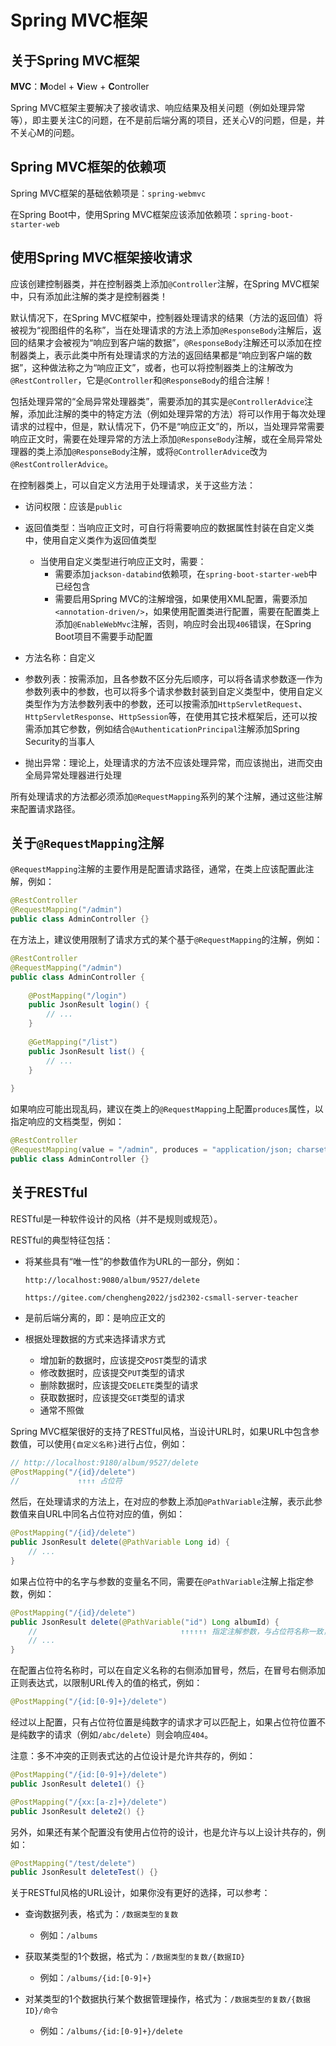 # Spring MVC框架

## 关于Spring MVC框架

**MVC**：**M**odel + **V**iew + **C**ontroller

Spring MVC框架主要解决了接收请求、响应结果及相关问题（例如处理异常等），即主要关注C的问题，在不是前后端分离的项目，还关心V的问题，但是，并不关心M的问题。

## Spring MVC框架的依赖项

Spring MVC框架的基础依赖项是：`spring-webmvc`

在Spring Boot中，使用Spring MVC框架应该添加依赖项：`spring-boot-starter-web`

## 使用Spring MVC框架接收请求

应该创建控制器类，并在控制器类上添加`@Controller`注解，在Spring MVC框架中，只有添加此注解的类才是控制器类！

默认情况下，在Spring MVC框架中，控制器处理请求的结果（方法的返回值）将被视为“视图组件的名称”，当在处理请求的方法上添加`@ResponseBody`注解后，返回的结果才会被视为“响应到客户端的数据”，`@ResponseBody`注解还可以添加在控制器类上，表示此类中所有处理请求的方法的返回结果都是“响应到客户端的数据”，这种做法称之为“响应正文”，或者，也可以将控制器类上的注解改为`@RestController`，它是`@Controller`和`@ResponseBody`的组合注解！

包括处理异常的“全局异常处理器类”，需要添加的其实是`@ControllerAdvice`注解，添加此注解的类中的特定方法（例如处理异常的方法）将可以作用于每次处理请求的过程中，但是，默认情况下，仍不是“响应正文”的，所以，当处理异常需要响应正文时，需要在处理异常的方法上添加`@ResponseBody`注解，或在全局异常处理器的类上添加`@ResponseBody`注解，或将`@ControllerAdvice`改为`@RestControllerAdvice`。

在控制器类上，可以自定义方法用于处理请求，关于这些方法：

- 访问权限：应该是`public`
- 返回值类型：当响应正文时，可自行将需要响应的数据属性封装在自定义类中，使用自定义类作为返回值类型
  - 当使用自定义类型进行响应正文时，需要：
    - 需要添加`jackson-databind`依赖项，在`spring-boot-starter-web`中已经包含
    - 需要启用Spring MVC的注解增强，如果使用XML配置，需要添加`<annotation-driven/>`，如果使用配置类进行配置，需要在配置类上添加`@EnableWebMvc`注解，否则，响应时会出现`406`错误，在Spring Boot项目不需要手动配置
- 方法名称：自定义
- 参数列表：按需添加，且各参数不区分先后顺序，可以将各请求参数逐一作为参数列表中的参数，也可以将多个请求参数封装到自定义类型中，使用自定义类型作为方法参数列表中的参数，还可以按需添加`HttpServletRequest`、`HttpServletResponse`、`HttpSession`等，在使用其它技术框架后，还可以按需添加其它参数，例如结合`@AuthenticationPrincipal`注解添加Spring Security的当事人

- 抛出异常：理论上，处理请求的方法不应该处理异常，而应该抛出，进而交由全局异常处理器进行处理

所有处理请求的方法都必须添加`@RequestMapping`系列的某个注解，通过这些注解来配置请求路径。

## 关于`@RequestMapping`注解

`@RequestMapping`注解的主要作用是配置请求路径，通常，在类上应该配置此注解，例如：

```java
@RestController
@RequestMapping("/admin")
public class AdminController {}
```

在方法上，建议使用限制了请求方式的某个基于`@RequestMapping`的注解，例如：

```java
@RestController
@RequestMapping("/admin")
public class AdminController {
    
    @PostMapping("/login")
    public JsonResult login() {
        // ...
    }
    
    @GetMapping("/list")
    public JsonResult list() {
        // ...
    }
    
}
```

如果响应可能出现乱码，建议在类上的`@RequestMapping`上配置`produces`属性，以指定响应的文档类型，例如：

```java
@RestController
@RequestMapping(value = "/admin", produces = "application/json; charset=utf-8")
public class AdminController {}
```

## 关于RESTful

RESTful是一种软件设计的风格（并不是规则或规范）。

RESTful的典型特征包括：

- 将某些具有“唯一性”的参数值作为URL的一部分，例如：

  ```
  http://localhost:9080/album/9527/delete
  ```

  ```
  https://gitee.com/chengheng2022/jsd2302-csmall-server-teacher
  ```

- 是前后端分离的，即：是响应正文的

- 根据处理数据的方式来选择请求方式

  - 增加新的数据时，应该提交`POST`类型的请求
  - 修改数据时，应该提交`PUT`类型的请求
  - 删除数据时，应该提交`DELETE`类型的请求
  - 获取数据时，应该提交`GET`类型的请求
  - 通常不照做

Spring MVC框架很好的支持了RESTful风格，当设计URL时，如果URL中包含参数值，可以使用`{自定义名称}`进行占位，例如：

```java
// http://localhost:9180/album/9527/delete
@PostMapping("/{id}/delete")
//             ↑↑↑↑ 占位符
```

然后，在处理请求的方法上，在对应的参数上添加`@PathVariable`注解，表示此参数值来自URL中同名占位符对应的值，例如：

```java
@PostMapping("/{id}/delete")
public JsonResult delete(@PathVariable Long id) {
    // ...
}
```

如果占位符中的名字与参数的变量名不同，需要在`@PathVariable`注解上指定参数，例如：

```java
@PostMapping("/{id}/delete")
public JsonResult delete(@PathVariable("id") Long albumId) {
    //                                ↑↑↑↑↑↑ 指定注解参数，与占位符名称一致，则方法参数的变量名已经不重要了
    // ...
}
```

在配置占位符名称时，可以在自定义名称的右侧添加冒号，然后，在冒号右侧添加正则表达式，以限制URL传入的值的格式，例如：

```java
@PostMapping("/{id:[0-9]+}/delete")
```

经过以上配置，只有占位符位置是纯数字的请求才可以匹配上，如果占位符位置不是纯数字的请求（例如`/abc/delete`）则会响应`404`。

注意：多不冲突的正则表式达的占位设计是允许共存的，例如：

```java
@PostMapping("/{id:[0-9]+}/delete")
public JsonResult delete1() {}
```

```java
@PostMapping("/{xx:[a-z]+}/delete")
public JsonResult delete2() {}
```

另外，如果还有某个配置没有使用占位符的设计，也是允许与以上设计共存的，例如：

```java
@PostMapping("/test/delete")
public JsonResult deleteTest() {}
```

关于RESTful风格的URL设计，如果你没有更好的选择，可以参考：

- 查询数据列表，格式为：`/数据类型的复数`
  - 例如：`/albums`
- 获取某类型的1个数据，格式为：`/数据类型的复数/{数据ID}`
  - 例如：`/albums/{id:[0-9]+}`

- 对某类型的1个数据执行某个数据管理操作，格式为：`/数据类型的复数/{数据ID}/命令`
  - 例如：`/albums/{id:[0-9]+}/delete`











